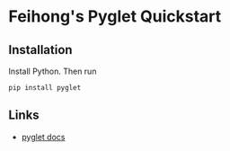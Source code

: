 # Feihong's Pyglet Quickstart

## Installation

Install Python. Then run

    pip install pyglet

## Links

- [pyglet docs](https://pyglet.readthedocs.io/)
